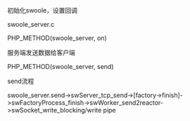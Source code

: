 初始化swoole，设置回调

swoole\_server.c

PHP\_METHOD\(swoole\_server, on\)

服务端发送数据给客户端

PHP\_METHOD\(swoole\_server, send\)

send流程

swoole\_server.send-&gt;swServer\_tcp\_send-&gt;\[factory-&gt;finish\]-&gt;swFactoryProcess\_finish-&gt;swWorker\_send2reactor-&gt;swSocket\_write\_blocking/write pipe

